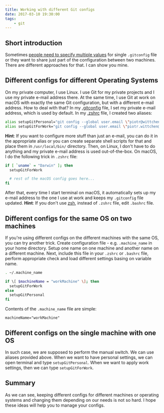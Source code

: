 ```yaml
---
title: Working with different Git configs
date: 2017-03-10 19:30:00
tags:
	- git
---
```


Short introduction
------------------

Sometimes [people need to specify multiple values](http://stackoverflow.com/questions/4220416/can-i-specify-multiple-users-for-myself-in-gitconfig) for single `.gitconfig` file or they want to share just part of the configuration between two machines. There are different approaches for that. I can show you mine.

Different configs for different Operating Systems
-------------------------------------------------

On my private computer, I use Linux. I use Git for my private projects and I use my private e-mail address there. At the same time, I use Git at work on macOS with exactly the same Git configuration, but with a different e-mail address. How to deal with that? In my [.gitconfig](https://github.com/pwittchen/dotfiles/blob/master/.gitconfig) file, I set my private e-mail address, which is used by default. In my [.zshrc](https://github.com/pwittchen/dotfiles/blob/master/.zshrc) file, I created two aliases:

```bash
alias setupGitPersonal="git config --global user.email \"piotr@wittchen.biz.pl\""
alias setupGitForWork="git config --global user.email \"piotr.wittchen@sap.com\""
```

**Hint**: If you want to configure more stuff than just an e-mail, you can do it in the appropriate alias or you can create separate shell scripts for that and place them in `/usr/local/bin/` directory. Then, on Linux, I don't have to do anything and my private e-mail address is used out-of-the-box. On macOS, I do the following trick in `.zshrc` file:

```bash
if [ `uname` = "Darwin" ]; then
  setupGitForWork

  # rest of the macOS config goes here...
fi
```

After that, every time I start terminal on macOS, it automatically sets up my e-mail address to the one I use at work and keeps my `.gitconfig` file updated. **Hint**: If you don't use [zsh](https://en.wikipedia.org/wiki/Z_shell), instead of `.zshrc` file, edit `.bashrc` file.

Different configs for the same OS on two machines
-------------------------------------------------

If you're using different configs on the different machines with the same OS, you can try another trick. Create configuration file - e.g. `.machine_name` in your home directory. Setup one name on one machine and another name on a different machine. Next, include this file in your `.zshrc` or `.bashrc` file, perform appropriate check and load different settings basing on variable name.

```bash
. ~/.machine_name

if \[ $machineName = "workMachine" \]; then
  setupGitForWork
else
  setupGitPersonal
fi
```

Contents of the `.machine_name` file are simple:

```
machineName="workMachine"
```

Different configs on the single machine with one OS
---------------------------------------------------

In such case, we are supposed to perform the manual switch. We can use aliases provided above. When we want to have personal settings, we can open terminal and type `setupGitPersonal`. When we want to apply work settings, then we can type `setupGitForWork`.

Summary
-------

As we can see, keeping different configs for different machines or operating systems and changing them depending on our needs is not so hard. I hope these ideas will help you to manage your configs.
